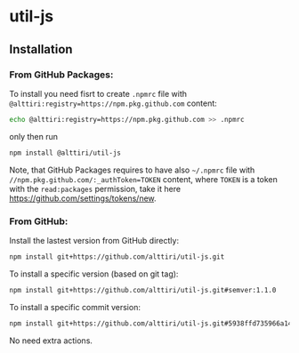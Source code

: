# util-js

## Installation

### From GitHub Packages:
To install you need fisrt to create `.npmrc` file with `@alttiri:registry=https://npm.pkg.github.com` content:
```bash
echo @alttiri:registry=https://npm.pkg.github.com >> .npmrc
```

only then run

```bash
npm install @alttiri/util-js
```
Note, that GitHub Packages requires to have also `~/.npmrc` file with `//npm.pkg.github.com/:_authToken=TOKEN` content, where `TOKEN` is a token with the `read:packages` permission, take it here https://github.com/settings/tokens/new. 

### From GitHub:
Install the lastest version from GitHub directly:
```bash
npm install git+https://github.com/alttiri/util-js.git
```

To install a specific version (based on git tag):
```bash
npm install git+https://github.com/alttiri/util-js.git#semver:1.1.0
```

To install a specific commit version:
```bash
npm install git+https://github.com/alttiri/util-js.git#5938ffd735966a1427feca5057a779e99c2a6cad
```

No need extra actions.
